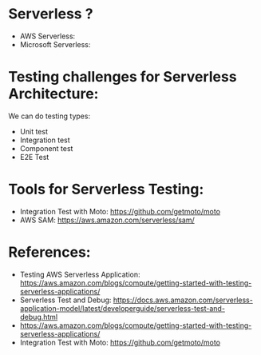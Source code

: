 # Serverless ?
- AWS Serverless: 
- Microsoft Serverless: 

# Testing challenges for Serverless Architecture:
We can do testing types:
- Unit test
- Integration test
- Component test
- E2E Test



# Tools for Serverless Testing:
- Integration Test with Moto: https://github.com/getmoto/moto
- AWS SAM: https://aws.amazon.com/serverless/sam/


# References:
- Testing AWS Serverless Application: https://aws.amazon.com/blogs/compute/getting-started-with-testing-serverless-applications/
- Serverless Test and Debug: https://docs.aws.amazon.com/serverless-application-model/latest/developerguide/serverless-test-and-debug.html
- https://aws.amazon.com/blogs/compute/getting-started-with-testing-serverless-applications/
- Integration Test with Moto: https://github.com/getmoto/moto 